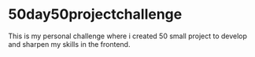 # 50day50projectchallenge
This is my personal challenge where i created 50 small project to develop and sharpen my skills in the frontend. 
